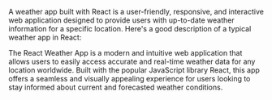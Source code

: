 
A weather app built with React is a user-friendly, responsive, and interactive web application designed to provide users with up-to-date weather information for a specific location. Here's a good description of a typical weather app in React:

The React Weather App is a modern and intuitive web application that allows users to easily access accurate and real-time weather data for any location worldwide. Built with the popular JavaScript library React, this app offers a seamless and visually appealing experience for users looking to stay informed about current and forecasted weather conditions.


